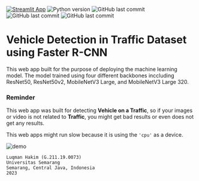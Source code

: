 [![Streamlit App](https://static.streamlit.io/badges/streamlit_badge_black_white.svg)](https://fasterrcnnvdapp.streamlit.app/)
![Python version](https://img.shields.io/badge/python-3.10-blue)
![GitHub last commit](https://img.shields.io/github/last-commit/Hakim-0000/app_satu)
![GitHub last commit](https://img.shields.io/badge/torch-2.0.1-orange)
![GitHub last commit](https://img.shields.io/badge/torchvision-0.15.2-orange)

# Vehicle Detection in Traffic Dataset using Faster R-CNN

This web app built for the purpose of deploying the machine learning model. The model trained using four different backbones inccluding ResNet50, ResNet50v2, MobileNetV3 Large, and MobileNetV3 Large 320.
### Reminder
This web app was built for detecting **Vehicle on a Traffic**, so if your images or video is not related to **Traffic**, you might get bad results or even does not get any results.

This web apps might run slow because it is using the ```'cpu'``` as a device.


![demo](assets/gif-contoh.gif)

```
Luqman Hakim (G.211.19.0073)
Universitas Semarang
Semarang, Central Java, Indonesia
2023
```